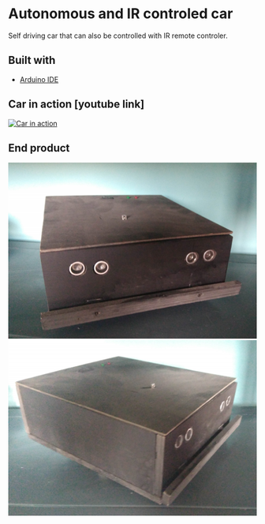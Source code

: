 # Autonomous and IR controled car
Self driving car that can also be controlled with IR remote controler.  
  
## Built with
- [Arduino IDE](https://www.arduino.cc/en/main/software)

## Car in action [youtube link]
[![Car in action](http://img.youtube.com/vi/UiCJBB7BdlU/0.jpg)](http://www.youtube.com/watch?v=UiCJBB7BdlU)
## End product
![](Images/Image01.jpg)  
![](Images/Image02.jpg)

